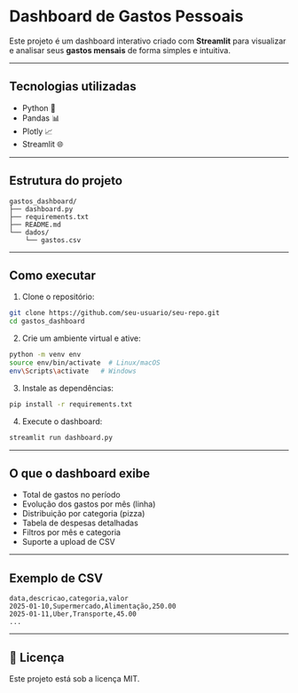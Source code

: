 #  Dashboard de Gastos Pessoais

Este projeto é um dashboard interativo criado com **Streamlit** para visualizar e analisar seus **gastos mensais** de forma simples e intuitiva.

---

## Tecnologias utilizadas

- Python 🐍
- Pandas 📊
- Plotly 📈
- Streamlit 🌐

---

##  Estrutura do projeto

```
gastos_dashboard/
├── dashboard.py
├── requirements.txt
├── README.md
└── dados/
    └── gastos.csv
```

---

##  Como executar

1. Clone o repositório:

```bash
git clone https://github.com/seu-usuario/seu-repo.git
cd gastos_dashboard
```

2. Crie um ambiente virtual e ative:

```bash
python -m venv env
source env/bin/activate  # Linux/macOS
env\Scripts\activate   # Windows
```

3. Instale as dependências:

```bash
pip install -r requirements.txt
```

4. Execute o dashboard:

```bash
streamlit run dashboard.py
```

---

##  O que o dashboard exibe

- Total de gastos no período
- Evolução dos gastos por mês (linha)
- Distribuição por categoria (pizza)
- Tabela de despesas detalhadas
- Filtros por mês e categoria
- Suporte a upload de CSV

---

## Exemplo de CSV

```csv
data,descricao,categoria,valor
2025-01-10,Supermercado,Alimentação,250.00
2025-01-11,Uber,Transporte,45.00
...
```

---


## 📌 Licença

Este projeto está sob a licença MIT.
